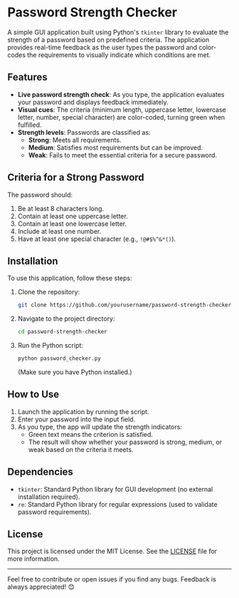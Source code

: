 # Password Strength Checker

A simple GUI application built using Python's `tkinter` library to evaluate the strength of a password based on predefined criteria. The application provides real-time feedback as the user types the password and color-codes the requirements to visually indicate which conditions are met.

## Features

- **Live password strength check**: As you type, the application evaluates your password and displays feedback immediately.
- **Visual cues**: The criteria (minimum length, uppercase letter, lowercase letter, number, special character) are color-coded, turning green when fulfilled.
- **Strength levels**: Passwords are classified as:
  - **Strong**: Meets all requirements.
  - **Medium**: Satisfies most requirements but can be improved.
  - **Weak**: Fails to meet the essential criteria for a secure password.

## Criteria for a Strong Password
The password should:
1. Be at least 8 characters long.
2. Contain at least one uppercase letter.
3. Contain at least one lowercase letter.
4. Include at least one number.
5. Have at least one special character (e.g., `!@#$%^&*()`).

## Installation

To use this application, follow these steps:

1. Clone the repository:

   ```bash
   git clone https://github.com/yourusername/password-strength-checker.git
   ```

2. Navigate to the project directory:

   ```bash
   cd password-strength-checker
   ```

3. Run the Python script:

   ```bash
   python password_checker.py
   ```

   (Make sure you have Python installed.)

## How to Use

1. Launch the application by running the script.
2. Enter your password into the input field.
3. As you type, the app will update the strength indicators:
   - Green text means the criterion is satisfied.
   - The result will show whether your password is strong, medium, or weak based on the criteria it meets.

## Dependencies

- `tkinter`: Standard Python library for GUI development (no external installation required).
- `re`: Standard Python library for regular expressions (used to validate password requirements).

## License

This project is licensed under the MIT License. See the [LICENSE](LICENSE) file for more information.

---

Feel free to contribute or open issues if you find any bugs. Feedback is always appreciated! 😊
